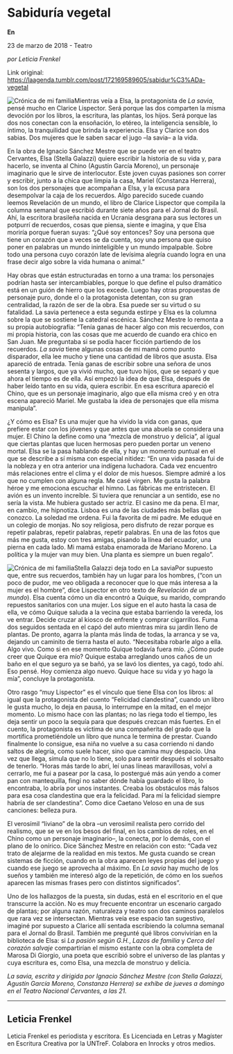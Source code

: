 # Sabiduría vegetal

**En**

23 de marzo de 2018 - Teatro

_por Leticia Frenkel_

Link original: https://laagenda.tumblr.com/post/172169589605/sabidur%C3%ADa-vegetal

![Crónica de mi familia](https://64.media.tumblr.com/0fc1a0d075f5b4555d0476fed104b848/tumblr_inline_pjzp2kc4uY1t6q87u_500.png)Mientras veía a Elsa, la protagonista de *La savia*, pensé mucho en Clarice Lispector. Será porque las dos comparten la misma devoción por los libros, la escritura, las plantas, los hijos. Será porque las dos nos conectan con la ensoñación, lo etéreo, la inteligencia sensible, lo íntimo, la tranquilidad que brinda la experiencia. Elsa y Clarice son dos sabias. Dos mujeres que le saben sacar el jugo –la savia– a la vida.


En la obra de Ignacio Sánchez Mestre que se puede ver en el teatro Cervantes, Elsa (Stella Galazzi) quiere escribir la historia de su vida y, para hacerlo, se inventa al Chino (Agustín García Moreno), un personaje imaginario que le sirve de interlocutor. Este joven cuyas pasiones son correr y escribir, junto a la chica que limpia la casa, Mariel (Constanza Herrera), son los dos personajes que acompañan a Elsa, y la excusa para desempolvar la caja de los recuerdos. Algo parecido sucede cuando leemos Revelación de un mundo, el libro de Clarice Lispector que compila la columna semanal que escribió durante siete años para el Jornal do Brasil. Ahí, la escritora brasileña nacida en Ucrania desgrana para sus lectores un potpurrí de recuerdos, cosas que piensa, siente e imagina, y que Elsa moriría porque fueran suyas: “¿Qué soy entonces? Soy una persona que tiene un corazón que a veces se da cuenta, soy una persona que quiso poner en palabras un mundo ininteligible y un mundo impalpable. Sobre todo una persona cuyo corazón late de levísima alegría cuando logra en una frase decir algo sobre la vida humana o animal.”


Hay obras que están estructuradas en torno a una trama: los personajes podrían hasta ser intercambiables, porque lo que define el pulso dramático está en un guión de hierro que los excede. Luego hay otras propuestas de personaje puro, donde el o la protagonista detentan, con su gran centralidad, la razón de ser de la obra. Esa puede ser su virtud o su fatalidad. La savia pertenece a esta segunda estirpe y Elsa es la columna sobre la que se sostiene la catedral escénica. Sánchez Mestre lo remonta a su propia autobiografía: “Tenía ganas de hacer algo con mis recuerdos, con mi propia historia, con las cosas que me acuerdo de cuando era chico en San Juan. Me preguntaba si se podía hacer ficción partiendo de los recuerdos. *La savia* tiene algunas cosas de mi mamá como punto disparador, ella lee mucho y tiene una cantidad de libros que asusta. Elsa apareció de entrada. Tenía ganas de escribir sobre una señora de unos sesenta y largos, que ya vivió mucho, que tuvo hijos, que se separó y que ahora el tiempo es de ella. Así empezó la idea de que Elsa, después de haber leído tanto en su vida, quiera escribir. En esa escritura apareció el Chino, que es un personaje imaginario, algo que ella misma creó y en otra escena apareció Mariel. Me gustaba la idea de personajes que ella misma manipula”. 


¿Y cómo es Elsa? Es una mujer que ha vivido la vida con ganas, que prefiere estar con los jóvenes y que antes que una abuela se considera una mujer. El Chino la define como una “mezcla de monstruo y delicia”, al igual que ciertas plantas que lucen hermosas pero pueden portar un veneno mortal. Elsa se la pasa hablando de ella, y hay un momento puntual en el que se describe a sí misma con especial nitidez: “En una vida pasada fui de la nobleza y en otra anterior una indígena luchadora. Cada vez encuentro más relaciones entre el clima y el dolor de mis huesos. Siempre admiré a los que no cumplen con alguna regla. Me casé virgen. Me gusta la palabra héroe y me emociona escuchar el himno. Las fábricas me entristecen. El avión es un invento increíble. Si tuviera que renunciar a un sentido, ese no sería la vista. Me hubiera gustado ser actriz. El casino me da pena. El mar, en cambio, me hipnotiza. Lisboa es una de las ciudades más bellas que conozco. La soledad me ordena. Fui la favorita de mi padre. Me eduqué en un colegio de monjas. No soy religiosa, pero disfruto de rezar porque es repetir palabras, repetir palabras, repetir palabras. En una de las fotos que más me gusta, estoy con tres amigas, pisando la línea del ecuador, una pierna en cada lado. Mi mamá estaba enamorada de Mariano Moreno. La política y la mujer van muy bien. Una planta es siempre un buen regalo”.


![Crónica de mi familia](https://64.media.tumblr.com/0fc1a0d075f5b4555d0476fed104b848/tumblr_inline_pjzp2kc4uY1t6q87u_500.png)Stella Galazzi deja todo en La saviaPor supuesto que, entre sus recuerdos, también hay un lugar para los hombres, (“con un poco de pudor, me veo obligada a reconocer que lo que más interesa a la mujer es el hombre”, dice Lispector en otro texto de *Revelación de un mundo*). Elsa cuenta cómo un día encontró a Quique, su marido, comprando repuestos sanitarios con una mujer. Los sigue en el auto hasta la casa de ella, ve cómo Quique saluda a la vecina que estaba barriendo la vereda, los ve entrar. Decide cruzar al kiosco de enfrente y comprar cigarrillos. Fuma dos seguidos sentada en el capó del auto mientras mira su jardín lleno de plantas. De pronto, agarra la planta más linda de todas, la arranca y se va, dejando un caminito de tierra hasta el auto. “Necesitaba robarle algo a ella. Algo vivo. Como si en ese momento Quique todavía fuera mío. ¿Cómo pude creer que Quique era mío? Quique estaba arreglando unos caños de un baño en el que seguro ya se bañó, ya se lavó los dientes, ya cagó, todo ahí. Eso pensé. Hoy comienza algo nuevo. Quique hace su vida y yo hago la mía”, concluye la protagonista.


Otro rasgo “muy Lispector” es el vínculo que tiene Elsa con los libros: al igual que la protagonista del cuento “Felicidad clandestina”, cuando un libro le gusta mucho, lo deja en pausa, lo interrumpe en la mitad, en el mejor momento. Lo mismo hace con las plantas; no las riega todo el tiempo, les deja sentir un poco la sequía para que después crezcan más fuertes. En el cuento, la protagonista es víctima de una compañerita del grado que la mortifica prometiéndole un libro que nunca le termina de prestar. Cuando finalmente lo consigue, esa niña no vuelve a su casa corriendo ni dando saltos de alegría, como suele hacer, sino que camina muy despacio. Una vez que llega, simula que no lo tiene, solo para sentir después el sobresalto de tenerlo. “Horas más tarde lo abrí, leí unas líneas maravillosas, volví a cerrarlo, me fui a pasear por la casa, lo postergué más aún yendo a comer pan con mantequilla, fingí no saber dónde había guardado el libro, lo encontraba, lo abría por unos instantes. Creaba los obstáculos más falsos para esa cosa clandestina que era la felicidad. Para mí la felicidad siempre habría de ser clandestina”. Como dice Caetano Veloso en una de sus canciones: belleza pura.


El verosímil “liviano” de la obra –un verosímil realista pero corrido del realismo, que se ve en los besos del final, en los cambios de roles, en el Chino como un personaje imaginario–, la conecta, por lo demás, con el plano de lo onírico. Dice Sánchez Mestre en relación con esto: “Cada vez trato de alejarme de la realidad en mis textos. Me gusta cuando se crean sistemas de ficción, cuando en la obra aparecen leyes propias del juego y cuando ese juego se aprovecha al máximo. En *La savia* hay mucho de los sueños y también me interesó algo de la repetición, de cómo en los sueños aparecen las mismas frases pero con distintos significados”.


Uno de los hallazgos de la puesta, sin dudas, está en el escritorio en el que transcurre la acción. No es muy frecuente encontrar un escenario cargado de plantas; por alguna razón, naturaleza y teatro son dos caminos paralelos que rara vez se intersectan. Mientras veía ese espacio tan sugestivo, imaginé por supuesto a Clarice allí sentada escribiendo la columna semanal para el Jornal do Brasil. También me pregunté qué libros convivirían en la biblioteca de Elsa: si *La pasión según G.H.*, *Lazos de familia* y *Cerca del corazón salvaje* compartirían el mismo estante con la obra completa de Marosa Di Giorgio, una poeta que escribió sobre el universo de las plantas y cuya escritura es, como Elsa, una mezcla de monstruo y delicia. 


  


*La savia, escrita y dirigida por Ignacio Sánchez Mestre (con Stella Galazzi, Agustín García Moreno, Constanza Herrera) se exhibe de jueves a domingo en el Teatro Nacional Cervantes, a las 21.*

  
  


---

 Leticia Frenkel
----------------

 Leticia Frenkel es periodista y escritora. Es Licenciada en Letras y Magíster en Escritura Creativa por la UNTreF. Colabora en Inrocks y otros medios. 

